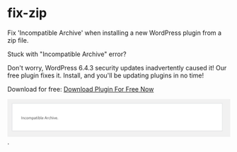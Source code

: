 # fix-zip
Fix 'Incompatible Archive' when installing a new WordPress plugin from a zip file.

Stuck with "Incompatible Archive" error?

Don't worry, WordPress 6.4.3 security updates inadvertently caused it! 
Our free plugin fixes it.  Install, and you'll be updating plugins in no time!

Download for free:
[Download Plugin For Free Now](https://wptoolsplugin.com/fix-the-wordpress-incompatible-archive-error/)

![Incompatible Archive:](https://github.com/sminozzi/fix-zip/blob/main/incompatible-file.png).


